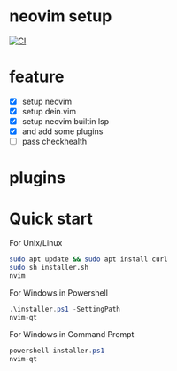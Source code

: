 # neovim setup
[![CI](https://github.com/upnt/neovim-setup/actions/workflows/blank.yml/badge.svg?branch=main)](https://github.com/upnt/neovim-setup/actions/workflows/blank.yml)
# feature

- [x] setup neovim
- [x] setup dein.vim
- [x] setup neovim builtin lsp
- [x] and add some plugins
- [ ] pass checkhealth

# plugins

# Quick start
For Unix/Linux
```bash
sudo apt update && sudo apt install curl
sudo sh installer.sh
nvim
```
For Windows in Powershell
```powershell
.\installer.ps1 -SettingPath
nvim-qt
```

For Windows in Command Prompt
```powershell
powershell installer.ps1
nvim-qt
```
